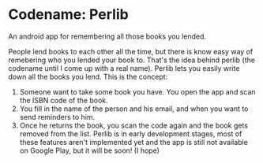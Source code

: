 Codename: Perlib
======

An android app for remembering all those books you lended.

People lend books to each other all the time, but there is know easy way of remebering who you lended your book to.
That's the idea behind perlib (the codename until I come up with a real name). Perlib lets you easily write down all the books you lend. This is the concept:
1. Someone want to take some book you have. You open the app and scan the ISBN code of the book.
2. You fill in the name of the person and his email, and when you want to send reminders to him.
3. Once he returns the book, you scan the code again and the book gets removed from the list.
Perlib is in early development stages, most of these features aren't implemented yet and the app is still not available on Google Play, but it will be soon! (I hope)
